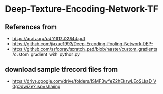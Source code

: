 # Deep-Texture-Encoding-Network-TF


## References from
- https://arxiv.org/pdf/1612.02844.pdf
- https://github.com/jiaxue1993/Deep-Encoding-Pooling-Network-DEP-
- https://github.com/safooray/scratch_pad/blob/master/custom_gradients/custom_gradient_with_python.py


## download sample tfrecord files from
- https://drive.google.com/drive/folders/1SMF3wYeZ2hEkawLEoSLbaD_V0gOdwiZe?usp=sharing